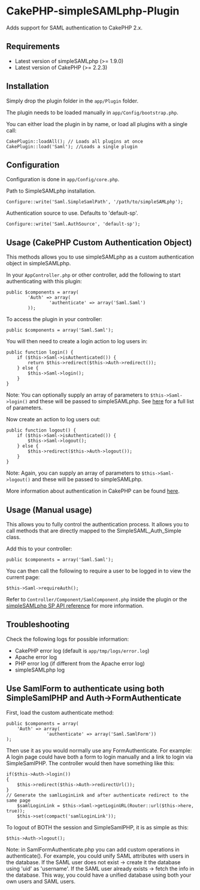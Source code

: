CakePHP-simpleSAMLphp-Plugin
==================

Adds support for SAML authentication to CakePHP 2.x.

Requirements
------------

* Latest version of simpleSAMLphp (>= 1.9.0)
* Latest version of CakePHP (>= 2.2.3)

Installation
------------

Simply drop the plugin folder in the `app/Plugin` folder.

The plugin needs to be loaded manually in `app/Config/bootstrap.php`.

You can either load the plugin in by name, or load all plugins with a single call:

    CakePlugin::loadAll(); // Loads all plugins at once
    CakePlugin::load('Saml'); //Loads a single plugin

Configuration
-------------

Configuration is done in `app/Config/core.php`.

Path to SimpleSAMLphp installation.

    Configure::write('Saml.SimpleSamlPath', '/path/to/simpleSAMLphp');

Authentication source to use. Defaults to 'default-sp'.

    Configure::write('Saml.AuthSource', 'default-sp');

Usage (CakePHP Custom Authentication Object)
------------------------------
This methods allows you to use simpleSAMLphp as a custom authentication object in simpleSAMLphp.

In your `AppController.php` or other controller, add the following to start authenticating with this plugin:

	public $components = array(
			'Auth' => array(
					'authenticate' => array('Saml.Saml')
			));
			
To access the plugin in your controller:

	public $components = array('Saml.Saml');
			
You will then need to create a login action to log users in:

	public function login() {
		if ($this->Saml->isAuthenticated()) {
			return $this->redirect($this->Auth->redirect());
		} else {
			$this->Saml->login();
		}
	}
	
Note: You can optionally supply an array of parameters to `$this->Saml->login()` and these will be passed to simpleSAMLphp. See [here](http://simplesamlphp.org/docs/stable/saml:sp) for a full list of parameters.

Now create an action to log users out:

	public function logout() {
		if ($this->Saml->isAuthenticated()) {
			$this->Saml->logout();
		} else {
			$this->redirect($this->Auth->logout());
		}
	}
	
Note: Again, you can supply an array of parameters to `$this->Saml->logout()` and these will be passed to simpleSAMLphp.

More information about authentication in CakePHP can be found [here](http://book.cakephp.org/2.0/en/core-libraries/components/authentication.html).

Usage (Manual usage)
--------------------
This allows you to fully control the authentication process. It allows you to call methods that are directly mapped to the SimpleSAML_Auth_Simple class.

Add this to your controller:

    public $components = array('Saml.Saml');
    
You can then call the following to require a user to be logged in to view the current page:

    $this->Saml->requireAuth();
    
Refer to `Controller/Component/SamlComponent.php` inside the plugin or the [simpleSAMLphp SP API reference](http://simplesamlphp.org/docs/stable/simplesamlphp-sp-api) for more information.
    
Troubleshooting
---------------

Check the following logs for possible information:

* CakePHP error log (default is `app/tmp/logs/error.log`)
* Apache error log
* PHP error log (if different from the Apache error log)
* simpleSAMLphp log

Use SamlForm to authenticate using both SimpleSamlPHP and Auth->FormAuthenticate
---------------
First, load the custom authenticate method:

	public $components = array(
		'Auth' => array(
	               'authenticate' => array('Saml.SamlForm'))
	);
	
Then use it as you would normally use any FormAuthenticate. For example:
A login page could have both a form to login manually and a link to login via SimpleSamlPHP. The controller would then have something like this:

	if($this->Auth->login())
	{
		$this->redirect($this->Auth->redirectUrl());
	}
	// Generate the samlLoginLink and after authenticate redirect to the same page
		$samlLoginLink = $this->Saml->getLoginURL(Router::url($this->here, true));
		$this->set(compact('samlLoginLink'));

To logout of BOTH the session and SimpleSamlPHP, it is as simple as this:

	$this->Auth->logout();
	
Note: in SamlFormAuthenticate.php you can add custom operations in authenticate().
For example, you could unify SAML attributes with users in the database. If the SAML user does not exist -> create it the database using 'uid' as 'username'. If the SAML user already exists -> fetch the info in the database.
This way, you could have a unified database using both your own users and SAML users.